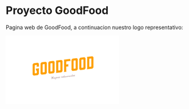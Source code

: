 # Proyecto GoodFood

Pagina web de GoodFood, a continuacion nuestro logo representativo:

<img src="/marca/contenido/logogood.PNG" alt="Logo de GoodFood"/>
